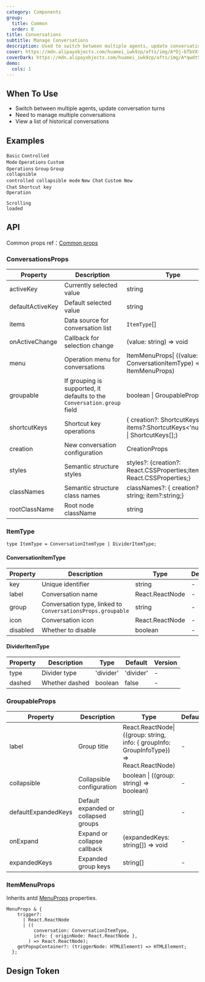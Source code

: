 ```yaml
---
category: Components
group:
  title: Common
  order: 0
title: Conversations
subtitle: Manage Conversations
description: Used to switch between multiple agents, update conversation turns, and manage conversation history
cover: https://mdn.alipayobjects.com/huamei_iwk9zp/afts/img/A*Oj-bTbVXtpQAAAAAAAAAAAAADgCCAQ/original
coverDark: https://mdn.alipayobjects.com/huamei_iwk9zp/afts/img/A*qwdtSKWXeikAAAAAAAAAAAAADgCCAQ/original
demo:
  cols: 1
---
```


## When To Use

- Switch between multiple agents, update conversation turns
- Need to manage multiple conversations
- View a list of historical conversations

## Examples

<!-- prettier-ignore -->
<code src="./demo/basic.tsx" background="grey">Basic</code>
<code src="./demo/controlled-mode.tsx" background="grey">Controlled Mode</code>
<code src="./demo/with-menu.tsx" background="grey">Operations</code>
<code src="./demo/menu-trigger.tsx" background="grey">Custom Operations</code>
<code src="./demo/group.tsx" background="grey">Group</code>
<code src="./demo/group-collapsible.tsx" background="grey">Group collapsible</code>
<code src="./demo/controlled-collapsible.tsx" background="grey"> controlled collapsible mode</code>
<code src="./demo/new-chat.tsx" background="grey">New Chat</code>
<code src="./demo/custom-new-chat.tsx" background="grey">Custom New Chat</code>
<code src="./demo/shortcutKeys.tsx" background="grey">Shortcut key Operation</code>

<code src="./demo/infinite-load.tsx" background="grey">Scrolling loaded</code>

## API

Common props ref：[Common props](/docs/react/common-props)

### ConversationsProps

| Property | Description | Type | Default | Version |
| --- | --- | --- | --- | --- |
| activeKey | Currently selected value | string | - | - |
| defaultActiveKey | Default selected value | string | - | - |
| items | Data source for conversation list | `ItemType`[] | - | - |
| onActiveChange | Callback for selection change | (value: string) => void | - | - |
| menu | Operation menu for conversations | ItemMenuProps\| ((value: ConversationItemType) => ItemMenuProps) | - | - |
| groupable | If grouping is supported, it defaults to the `Conversation.group` field | boolean \| GroupableProps | - | - |
| shortcutKeys | Shortcut key operations | { creation?: ShortcutKeys<number>; items?:ShortcutKeys<'number'> \| ShortcutKeys<number>[];} | - | - |
| creation | New conversation configuration | CreationProps | - | - |
| styles | Semantic structure styles | styles?: {creation?: React.CSSProperties;item?: React.CSSProperties;} | - | - |
| classNames | Semantic structure class names | classNames?: { creation?: string; item?:string;} | - | - |
| rootClassName | Root node className | string | - | - |

### ItemType

```tsx
type ItemType = ConversationItemType | DividerItemType;
```

#### ConversationItemType

| Property | Description | Type | Default | Version |
| --- | --- | --- | --- | --- |
| key | Unique identifier | string | - | - |
| label | Conversation name | React.ReactNode | - | - |
| group | Conversation type, linked to `ConversationsProps.groupable` | string | - | - |
| icon | Conversation icon | React.ReactNode | - | - |
| disabled | Whether to disable | boolean | - | - |

#### DividerItemType

| Property | Description    | Type      | Default   | Version |
| -------- | -------------- | --------- | --------- | ------- |
| type     | Divider type   | 'divider' | 'divider' | -       |
| dashed   | Whether dashed | boolean   | false     | -       |

### GroupableProps

| Property | Description | Type | Default | Version |
| --- | --- | --- | --- | --- |
| label | Group title | React.ReactNode\| ((group: string, info: { groupInfo: GroupInfoType}) => React.ReactNode) | - | - |
| collapsible | Collapsible configuration | boolean \| ((group: string) => boolean) | - | - |
| defaultExpandedKeys | Default expanded or collapsed groups | string[] | - | - |
| onExpand | Expand or collapse callback | (expandedKeys: string[]) => void | - | - |
| expandedKeys | Expanded group keys | string[] | - | - |

### ItemMenuProps

Inherits antd [MenuProps](https://ant.design/components/menu-cn#api) properties.

```tsx
MenuProps & {
    trigger?:
      | React.ReactNode
      | ((
          conversation: ConversationItemType,
          info: { originNode: React.ReactNode },
        ) => React.ReactNode);
    getPopupContainer?: (triggerNode: HTMLElement) => HTMLElement;
  };
```

## Design Token

<ComponentTokenTable component="Conversations"></ComponentTokenTable>

```

```

